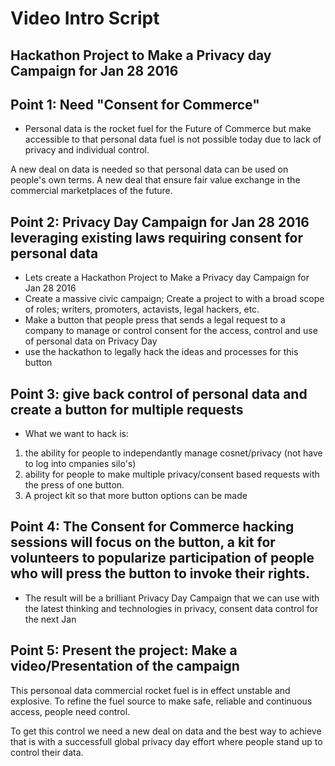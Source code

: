 
# Video Intro Script

## Hackathon Project to Make a Privacy day Campaign for Jan 28 2016

## Point 1: Need "Consent for Commerce"

- Personal data  is the rocket fuel for the Future of Commerce but make accessible to that personal data fuel is not possible today due to lack of privacy and individual control.

A new deal on data is needed so that personal data can be used on people's own terms.  A new deal that ensure fair value exchange in the commercial marketplaces of the future. 

## Point 2: Privacy Day Campaign for Jan 28 2016 leveraging existing laws requiring consent for personal data

- Lets create a  Hackathon Project to Make a Privacy day Campaign for Jan 28 2016
- Create a massive civic campaign;  Create a project to with a broad scope of roles; writers, promoters, actavists, legal hackers, etc. 
- Make a button that people press that sends a legal request to a company to manage or control consent for the access, control and use of personal data on Privacy Day
- use the hackathon to legally hack the ideas and processes for this button

## Point 3: give back control of personal data and create a button for multiple requests

- What we want to hack is:
1. the ability for people to independantly manage cosnet/privacy (not have to log into cmpanies silo's)
2. ability for people to make multiple privacy/consent based requests with the press of one button. 
3. A project kit so that more button options can be made

## Point 4: The Consent for Commerce hacking sessions will focus on the button, a kit for volunteers to popularize participation of people who will press the button to invoke their rights. 

- The result will be a brilliant Privacy Day Campaign that we can use with the latest thinking and technologies in privacy, consent data control  for the next Jan

## Point 5: Present the project: Make a video/Presentation of the campaign 

This personoal data commercial rocket fuel is in effect unstable and explosive.  To refine the fuel source to make  safe, reliable and continuous access, people need control. 

To get this control we need a new deal on data and the best way to achieve that is with a successfull global privacy day  effort where people stand up to control their data.  


